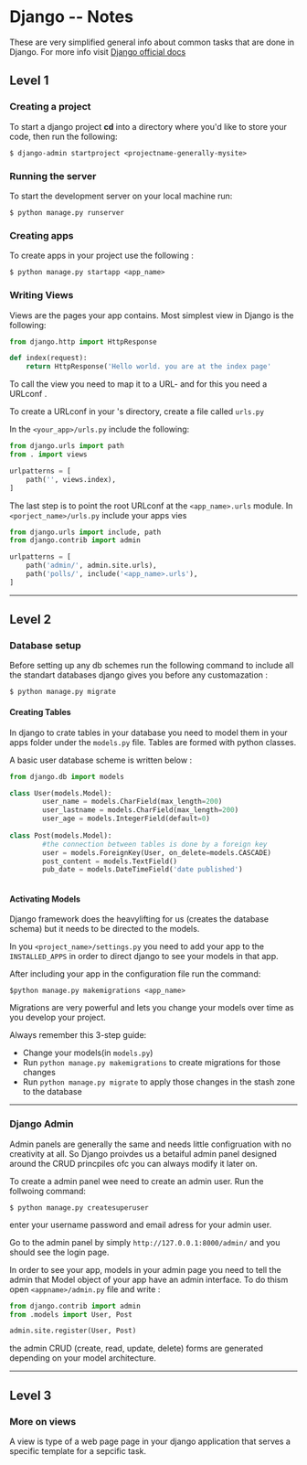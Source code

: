 # Django -- Notes

These are very simplified general info about common tasks that are done in Django. For more info visit [Django official docs](https://docs.djangoproject.com/en/2.0/)

## Level 1

### Creating a project

To start a django project **cd** into a directory where you'd like to store your code, then run the following: 

```
$ django-admin startproject <projectname-generally-mysite>
```
### Running the server

To start the development server on your local machine run:

```
$ python manage.py runserver
```

### Creating apps

To create apps in your project use the following :

```
$ python manage.py startapp <app_name>
```

### Writing Views

Views are the pages your app contains. Most simplest view in Django is the following:

```python
from django.http import HttpResponse

def index(request):
    return HttpResponse('Hello world. you are at the index page'
```

To call the view you need to map it to a URL- and for this you need a URLconf .

To create a URLconf in your <app>'s directory, create a file called `urls.py`

In the `<your_app>/urls.py` include the following:

```python
from django.urls import path
from . import views

urlpatterns = [
    path('', views.index),
]
```

The last step is to point the root URLconf at the `<app_name>.urls` module. In `<porject_name>/urls.py` include your apps vies

```python
from django.urls import include, path
from django.contrib import admin

urlpatterns = [
    path('admin/', admin.site.urls),
    path('polls/', include('<app_name>.urls'),
]
```

---

## Level 2

### Database setup
Before setting up any db schemes run the following command to include all the standart databases django gives you before any customazation : 

```
$ python manage.py migrate
```

#### Creating Tables

In django to crate tables in your database you need to model them in your apps folder under the `models.py` file.
Tables are formed with python classes. 

A basic user database scheme is written below : 

```python
from django.db import models

class User(models.Model):
        user_name = models.CharField(max_length=200)
        user_lastname = models.CharField(max_length=200)
        user_age = models.IntegerField(default=0)
        
class Post(models.Model):
        #the connection between tables is done by a foreign key
        user = models.ForeignKey(User, on_delete=models.CASCADE)
        post_content = models.TextField()
        pub_date = models.DateTimeField('date published')
       
```

#### Activating Models

Django framework does the heavylifting for us (creates the database schema) but it needs to be directed to the models.

In you `<project_name>/settings.py` you need to add your app to the `INSTALLED_APPS` in order to direct django to see your models in that app.

After including your app in the configuration file run the command:

```
$python manage.py makemigrations <app_name>
```

Migrations are very powerful and lets you change your models over time as you develop your project.

Always remember this 3-step guide:
- Change your models(in `models.py`)
- Run `python manage.py makemigrations` to create migrations for those changes
- Run `python manage.py migrate` to apply those changes in the stash zone to the database

---

### Django Admin

Admin panels are generally the same and needs little configruation with no creativity at all. So Django proivdes us a betaiful admin panel designed around the CRUD princpiles ofc you can always modify it later on.

To create a admin panel wee need to create an admin user. Run the follwoing command:

```
$ python manage.py createsuperuser
```

enter your username password and email adress for your admin user.

Go to the admin panel by simply `http://127.0.0.1:8000/admin/` and you should see the login page.

In order to see your app, models in your admin page you need to tell the admin that Model object of your app have an admin interface. To do thism open `<appname>/admin.py` file and write :

```python
from django.contrib import admin
from .models import User, Post

admin.site.register(User, Post)
```

the admin CRUD (create, read, update, delete) forms are generated depending on your model architecture.

---

## Level 3

### More on views 

A view is type of a web page page in your django application that serves a specific template for a sepcific task.


